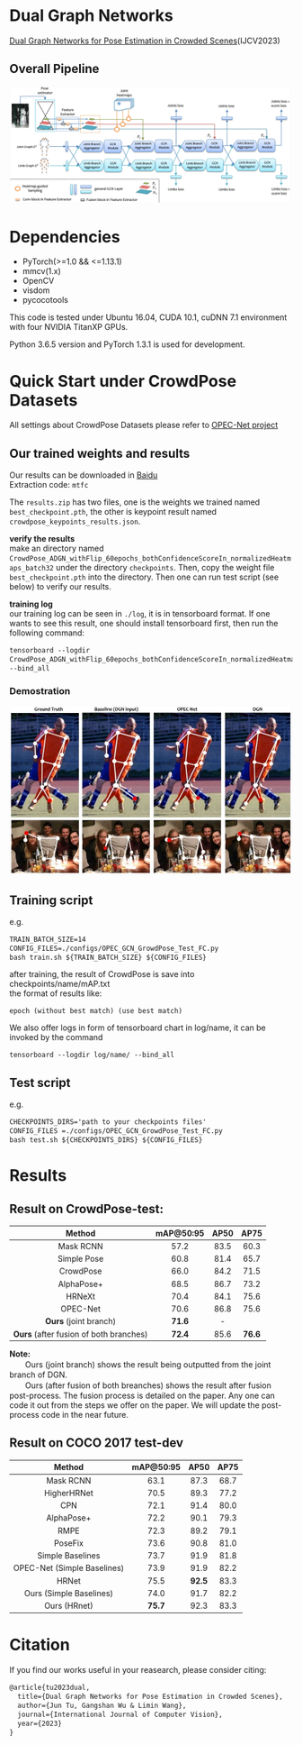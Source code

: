 # Dual Graph Networks
[Dual Graph Networks for Pose Estimation in Crowded Scenes](https://rdcu.be/dsaP3)(IJCV2023)  
## Overall Pipeline  
![Illustrating the architecture of the proposed DGN](/figuers/overall_pipeline.PNG)

# Dependencies  
- PyTorch(>=1.0 && <=1.13.1)  
- mmcv(1.x)
- OpenCV
- visdom 
- pycocotools

This code is tested under Ubuntu 16.04, CUDA 10.1, cuDNN 7.1 environment with four NVIDIA TitanXP GPUs.

Python 3.6.5 version and PyTorch 1.3.1 is used for development.

# Quick Start under CrowdPose Datasets

All settings about CrowdPose Datasets please refer to [OPEC-Net project](https://github.com/lingtengqiu/OPEC-Net)

## Our trained weights and results

Our results can be downloaded in [Baidu](https://pan.baidu.com/s/1H-z90dd19ASaY7Thma92bQ )  
Extraction code: `mtfc`

The `results.zip` has two files, one is the weights we trained named `best_checkpoint.pth`, the other is keypoint result named `crowdpose_keypoints_results.json`.

**verify the results**  
make an directory named `CrowdPose_ADGN_withFlip_60epochs_bothConfidenceScoreIn_normalizedHeatmaps_batch32` under the directory `checkpoints`. Then, copy the weight file `best_checkpoint.pth` into the directory. Then one can run test script (see below) to verify our results.

**training log**  
our training log can be seen in `./log`, it is in tensorboard format. If one wants to see this result, one should install tensorboard first, then run the following command:
```
tensorboard --logdir CrowdPose_ADGN_withFlip_60epochs_bothConfidenceScoreIn_normalizedHeatmaps_batch32 --bind_all
```
### Demostration
![Demon figures of the results on CrowdPose test set](/figuers/Demo.PNG)
 
## Training script
 e.g.  
 ```
 TRAIN_BATCH_SIZE=14
 CONFIG_FILES=./configs/OPEC_GCN_GrowdPose_Test_FC.py
 bash train.sh ${TRAIN_BATCH_SIZE} ${CONFIG_FILES} 
 ```
 after training, the result of CrowdPose is save into checkpoints/name/mAP.txt  
 the format of results like:
 ```
 epoch (without best match) (use best match) 
 ```
 We also offer logs in form of tensorboard chart in log/name, it can be invoked by the command
 ```
 tensorboard --logdir log/name/ --bind_all
 ```

## Test script
e.g.  
```
CHECKPOINTS_DIRS='path to your checkpoints files'
CONFIG_FILES =./configs/OPEC_GCN_GrowdPose_Test_FC.py
bash test.sh ${CHECKPOINTS_DIRS} ${CONFIG_FILES}
```

# Results

## Result on CrowdPose-test:  

Method | mAP@50:95 | AP50 | AP75 
:--:|:--:|:--:|:--:
Mask RCNN | 57.2 | 83.5 | 60.3 
Simple Pose | 60.8 | 81.4 | 65.7 
CrowdPose | 66.0 | 84.2 | 71.5 
AlphaPose+ | 68.5 | 86.7 |73.2 
HRNeXt | 70.4 | 84.1 | 75.6 
OPEC-Net | 70.6| 86.8 | 75.6 
**Ours** (joint branch) | **71.6** | - 
**Ours** (after fusion of both branches) |  **72.4** | 85.6 | **76.6**

**Note:**  
　　Ours (joint branch) shows the result being outputted from the joint branch of DGN.  
　　Ours (after fusion of both breanches) shows the result after fusion post-process. The fusion process is detailed on the paper. Any one can code it out from the steps we offer on the paper. We will update the post-process code in the near future.


## Result on COCO 2017 test-dev

Method | mAP@50:95 | AP50 | AP75 
:--:|:--:|:--:|:--:
Mask RCNN | 63.1 | 87.3 | 68.7
HigherHRNet | 70.5 | 89.3 | 77.2
CPN | 72.1 | 91.4 | 80.0
AlphaPose+ | 72.2 | 90.1 | 79.3
RMPE | 72.3 | 89.2 | 79.1
PoseFix | 73.6 | 90.8 | 81.0
Simple Baselines | 73.7 | 91.9 | 81.8
OPEC-Net (Simple Baselines) | 73.9 | 91.9 | 82.2
HRNet | 75.5 | **92.5** | 83.3
Ours (Simple Baselines) | 74.0 | 91.7 | 82.2
Ours (HRnet) | **75.7** | 92.3 | 83.3

# Citation
If you find our works useful in your reasearch, please consider citing:  
```
@article{tu2023dual,
  title={Dual Graph Networks for Pose Estimation in Crowded Scenes},
  author={Jun Tu, Gangshan Wu & Limin Wang},
  journal={International Journal of Computer Vision},
  year={2023}
}
```

